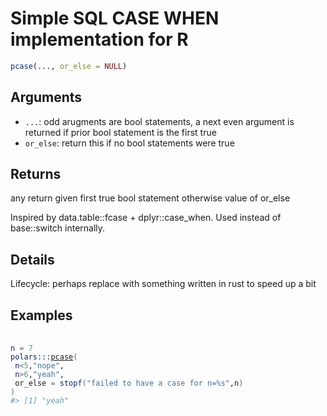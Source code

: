 # Simple SQL CASE WHEN implementation for R

```r
pcase(..., or_else = NULL)
```

## Arguments

- `...`: odd arugments are bool statements, a next even argument is returned if prior bool statement is the first true
- `or_else`: return this if no bool statements were true

## Returns

any return given first true bool statement otherwise value of or_else

Inspired by data.table::fcase + dplyr::case_when. Used instead of base::switch internally.

## Details

Lifecycle: perhaps replace with something written in rust to speed up a bit

## Examples

<pre class='r-example'> <code> <span class='r-in'><span></span></span>
<span class='r-in'><span><span class='va'>n</span> <span class='op'>=</span> <span class='fl'>7</span></span></span>
<span class='r-in'><span><span class='fu'>polars</span><span class='fu'>:::</span><span class='fu'><a href='https://rdrr.io/pkg/polars/man/pcase.html'>pcase</a></span><span class='op'>(</span></span></span>
<span class='r-in'><span> <span class='va'>n</span><span class='op'>&lt;</span><span class='fl'>5</span>,<span class='st'>"nope"</span>,</span></span>
<span class='r-in'><span> <span class='va'>n</span><span class='op'>&gt;</span><span class='fl'>6</span>,<span class='st'>"yeah"</span>,</span></span>
<span class='r-in'><span> or_else <span class='op'>=</span> <span class='fu'>stopf</span><span class='op'>(</span><span class='st'>"failed to have a case for n=%s"</span>,<span class='va'>n</span><span class='op'>)</span></span></span>
<span class='r-in'><span><span class='op'>)</span></span></span>
<span class='r-out co'><span class='r-pr'>#&gt;</span> [1] "yeah"</span>
 </code></pre>